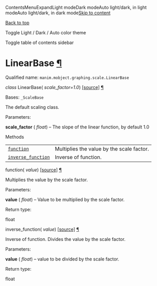 ContentsMenuExpandLight modeDark modeAuto light/dark, in light modeAuto light/dark, in dark mode[Skip to content](https://docs.manim.community/en/stable/reference/manim.mobject.graphing.scale.LinearBase.html#furo-main-content)

[Back to top](https://docs.manim.community/en/stable/reference/manim.mobject.graphing.scale.LinearBase.html#)

Toggle Light / Dark / Auto color theme

Toggle table of contents sidebar

# LinearBase [¶](https://docs.manim.community/en/stable/reference/manim.mobject.graphing.scale.LinearBase.html\#linearbase "Link to this heading")

Qualified name: `manim.mobject.graphing.scale.LinearBase`

_class_ LinearBase( _scale\_factor=1.0_) [\[source\]](https://docs.manim.community/en/stable/_modules/manim/mobject/graphing/scale.html#LinearBase) [¶](https://docs.manim.community/en/stable/reference/manim.mobject.graphing.scale.LinearBase.html#manim.mobject.graphing.scale.LinearBase "Link to this definition")

Bases: `_ScaleBase`

The default scaling class.

Parameters:

**scale\_factor** ( _float_) – The slope of the linear function, by default 1.0

Methods

|     |     |
| --- | --- |
| [`function`](https://docs.manim.community/en/stable/reference/manim.mobject.graphing.scale.LinearBase.html#manim.mobject.graphing.scale.LinearBase.function "manim.mobject.graphing.scale.LinearBase.function") | Multiplies the value by the scale factor. |
| [`inverse_function`](https://docs.manim.community/en/stable/reference/manim.mobject.graphing.scale.LinearBase.html#manim.mobject.graphing.scale.LinearBase.inverse_function "manim.mobject.graphing.scale.LinearBase.inverse_function") | Inverse of function. |

function( _value_) [\[source\]](https://docs.manim.community/en/stable/_modules/manim/mobject/graphing/scale.html#LinearBase.function) [¶](https://docs.manim.community/en/stable/reference/manim.mobject.graphing.scale.LinearBase.html#manim.mobject.graphing.scale.LinearBase.function "Link to this definition")

Multiplies the value by the scale factor.

Parameters:

**value** ( _float_) – Value to be multiplied by the scale factor.

Return type:

float

inverse\_function( _value_) [\[source\]](https://docs.manim.community/en/stable/_modules/manim/mobject/graphing/scale.html#LinearBase.inverse_function) [¶](https://docs.manim.community/en/stable/reference/manim.mobject.graphing.scale.LinearBase.html#manim.mobject.graphing.scale.LinearBase.inverse_function "Link to this definition")

Inverse of function. Divides the value by the scale factor.

Parameters:

**value** ( _float_) – value to be divided by the scale factor.

Return type:

float